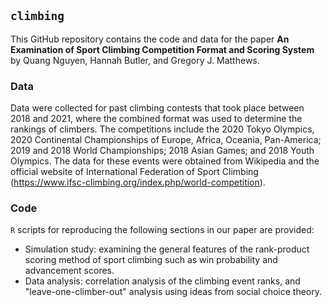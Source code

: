 ## `climbing`

This GitHub repository contains the code and data for the paper **An Examination of Sport Climbing Competition Format and Scoring System** by Quang Nguyen, Hannah Butler, and Gregory J. Matthews.

### Data

Data were collected for past climbing contests that took place between 2018 and 2021, where the combined format was used to determine the rankings of climbers. The competitions include the 2020 Tokyo Olympics, 2020 Continental Championships of Europe, Africa, Oceania, Pan-America; 2019 and 2018 World Championships; 2018 Asian Games; and 2018 Youth Olympics. The data for these events were obtained from Wikipedia and the official website of International Federation of Sport Climbing (<https://www.ifsc-climbing.org/index.php/world-competition>). 

### Code

`R` scripts for reproducing the following sections in our paper are provided:

* Simulation study: examining the general features of the rank-product scoring method of sport climbing such as win probability and advancement scores.
* Data analysis: correlation analysis of the climbing event ranks, and "leave-one-climber-out" analysis using ideas from social choice theory.

